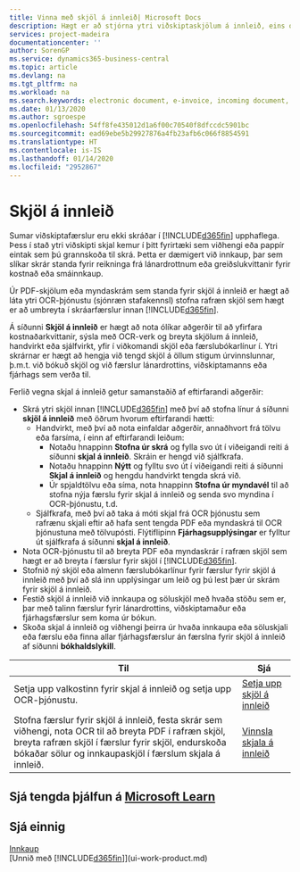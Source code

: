 ```yaml
---
title: Vinna með skjöl á innleið| Microsoft Docs
description: Hægt er að stjórna ytri viðskiptaskjölum á innleið, eins og greiðslukvittunum og PDF skrám, stjórna OCR verkum, og umbreyta skrám yfir í rafræn skjöl og færslur.
services: project-madeira
documentationcenter: ''
author: SorenGP
ms.service: dynamics365-business-central
ms.topic: article
ms.devlang: na
ms.tgt_pltfrm: na
ms.workload: na
ms.search.keywords: electronic document, e-invoice, incoming document, OCR, ecommerce, document exchange, import invoice
ms.date: 01/13/2020
ms.author: sgroespe
ms.openlocfilehash: 54ff8fe435012d1a6f00c70540f8dfccdc5901bc
ms.sourcegitcommit: ead69ebe5b29927876a4fb23afb6c066f8854591
ms.translationtype: HT
ms.contentlocale: is-IS
ms.lasthandoff: 01/14/2020
ms.locfileid: "2952867"
---
```

# <a name="incoming-documents"></a>Skjöl á innleið
Sumar viðskiptafærslur eru ekki skráðar í [!INCLUDE[d365fin](includes/d365fin_md.md)] upphaflega. Þess í stað ytri viðskipti skjal kemur í þitt fyrirtæki sem viðhengi eða pappír eintak sem þú grannskoða til skrá. Þetta er dæmigert við innkaup, þar sem slíkar skrár standa fyrir reikninga frá lánardrottnum eða greiðslukvittanir fyrir kostnað eða smáinnkaup.

Úr PDF-skjölum eða myndaskrám sem standa fyrir skjöl á innleið er hægt að láta ytri OCR-þjónustu (sjónræn stafakennsl) stofna rafræn skjöl sem hægt er að umbreyta í skráarfærslur innan [!INCLUDE[d365fin](includes/d365fin_md.md)].

Á síðunni **Skjöl á innleið** er hægt að nota ólíkar aðgerðir til að yfirfara kostnaðarkvittanir, sýsla með OCR-verk og breyta skjölum á innleið, handvirkt eða sjálfvirkt, yfir í viðkomandi skjöl eða færslubókarlínur í. Ytri skrárnar er hægt að hengja við tengd skjöl á öllum stigum úrvinnslunnar, þ.m.t. við bókuð skjöl og við færslur lánardrottins, viðskiptamanns eða fjárhags sem verða til.

Ferlið vegna skjal á innleið getur samanstaðið af eftirfarandi aðgerðir:

* Skrá ytri skjöl innan [!INCLUDE[d365fin](includes/d365fin_md.md)] með því að stofna línur á síðunni **skjöl á innleið** með öðrum hvorum eftirfarandi hætti:
  * Handvirkt, með því að nota einfaldar aðgerðir, annaðhvort frá tölvu eða farsíma, í einn af eftirfarandi leiðum:
    * Notaðu hnappinn **Stofna úr skrá** og fylla svo út í viðeigandi reiti á síðunni **skjal á innleið**. Skráin er hengd við sjálfkrafa.  
    * Notaðu hnappinn **Nýtt** og fylltu svo út í viðeigandi reiti á síðunni **Skjal á innleið** og hengdu handvirkt tengda skrá við.
    * Úr spjaldtölvu eða síma, nota hnappinn **Stofna úr myndavél** til að stofna nýja færslu fyrir skjal á innleið og senda svo myndina í OCR-þjónustu, t.d.
  * Sjálfkrafa, með því að taka á móti skjal frá OCR þjónustu sem rafrænu skjali eftir að hafa sent tengda PDF eða myndaskrá til OCR þjónustuna með tölvupósti. Flýtiflipinn **Fjárhagsupplýsingar** er fylltur út sjálfkrafa á síðunni **skjal á innleið**.
* Nota OCR-þjónustu til að breyta PDF eða myndaskrár í rafræn skjöl sem hægt er að breyta í færslur fyrir skjöl í [!INCLUDE[d365fin](includes/d365fin_md.md)].
* Stofnið ný skjöl eða almenn færslubókarlínur fyrir færslur fyrir skjöl á innleið með því að slá inn upplýsingar um leið og þú lest þær úr skrám fyrir skjöl á innleið.
* Festið skjöl á innleið við innkaupa og söluskjöl með hvaða stöðu sem er, þar með talinn færslur fyrir lánardrottins, viðskiptamaður eða fjárhagsfærslur sem koma úr bókun.
* Skoða skjal á innleið og viðhengi þeirra úr hvaða innkaupa eða söluskjali eða færslu eða finna allar fjárhagsfærslur án færslna fyrir skjöl á innleið af síðunni **bókhaldslykill**.

| Til | Sjá |
| --- | --- |
| Setja upp valkostinn fyrir skjal á innleið og setja upp OCR-þjónustu. |[Setja upp skjöl á innleið](across-how-setup-income-documents.md) |
| Stofna færslur fyrir skjöl á innleið, festa skrár sem viðhengi, nota OCR til að breyta PDF í rafræn skjöl, breyta rafræn skjöl í færslur fyrir skjöl, endurskoða bókaðar sölur og innkaupaskjöl í færslum skjala á innleið. |[Vinnsla skjala á innleið](across-process-income-documents.md) |

## <a name="see-related-training-at-microsoft-learnlearnmodulesincoming-documents-dynamics-365-business-centralindex"></a>Sjá tengda þjálfun á [Microsoft Learn](/learn/modules/incoming-documents-dynamics-365-business-central/index)

## <a name="see-also"></a>Sjá einnig
[Innkaup](purchasing-manage-purchasing.md)  
[Unnið með [!INCLUDE[d365fin](includes/d365fin_md.md)]](ui-work-product.md)
